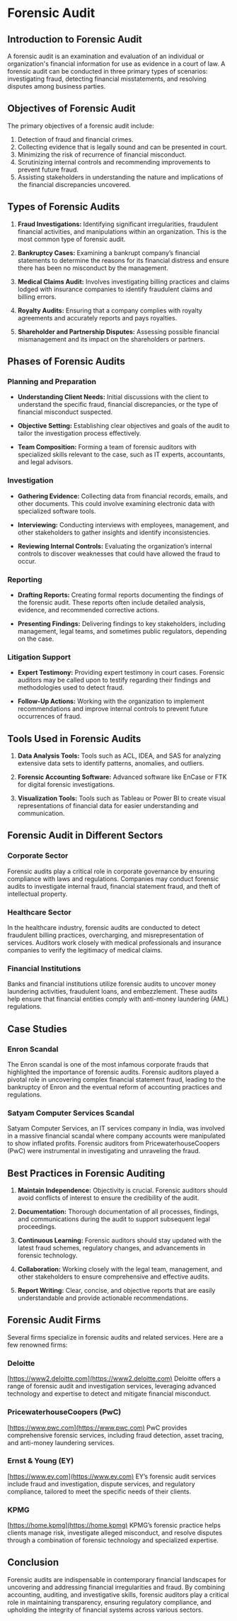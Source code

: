 # Forensic Audit

## Introduction to Forensic Audit

A forensic audit is an examination and evaluation of an individual or organization's financial information for use as evidence in a court of law. A forensic audit can be conducted in three primary types of scenarios: investigating fraud, detecting financial misstatements, and resolving disputes among business parties.

## Objectives of Forensic Audit

The primary objectives of a forensic audit include:

1. Detection of fraud and financial crimes.
2. Collecting evidence that is legally sound and can be presented in court.
3. Minimizing the risk of recurrence of financial misconduct.
4. Scrutinizing internal controls and recommending improvements to prevent future fraud.
5. Assisting stakeholders in understanding the nature and implications of the financial discrepancies uncovered.

## Types of Forensic Audits

1. **Fraud Investigations:** Identifying significant irregularities, fraudulent financial activities, and manipulations within an organization. This is the most common type of forensic audit.
   
2. **Bankruptcy Cases:** Examining a bankrupt company’s financial statements to determine the reasons for its financial distress and ensure there has been no misconduct by the management.
   
3. **Medical Claims Audit:** Involves investigating billing practices and claims lodged with insurance companies to identify fraudulent claims and billing errors.
   
4. **Royalty Audits:** Ensuring that a company complies with royalty agreements and accurately reports and pays royalties. 

5. **Shareholder and Partnership Disputes:** Assessing possible financial mismanagement and its impact on the shareholders or partners.

## Phases of Forensic Audits

### Planning and Preparation
- **Understanding Client Needs:** Initial discussions with the client to understand the specific fraud, financial discrepancies, or the type of financial misconduct suspected.
  
- **Objective Setting:** Establishing clear objectives and goals of the audit to tailor the investigation process effectively.
  
- **Team Composition:** Forming a team of forensic auditors with specialized skills relevant to the case, such as IT experts, accountants, and legal advisors.

### Investigation
- **Gathering Evidence:** Collecting data from financial records, emails, and other documents. This could involve examining electronic data with specialized software tools.
  
- **Interviewing:** Conducting interviews with employees, management, and other stakeholders to gather insights and identify inconsistencies.
  
- **Reviewing Internal Controls:** Evaluating the organization’s internal controls to discover weaknesses that could have allowed the fraud to occur.

### Reporting
- **Drafting Reports:** Creating formal reports documenting the findings of the forensic audit. These reports often include detailed analysis, evidence, and recommended corrective actions.
  
- **Presenting Findings:** Delivering findings to key stakeholders, including management, legal teams, and sometimes public regulators, depending on the case.

### Litigation Support
- **Expert Testimony:** Providing expert testimony in court cases. Forensic auditors may be called upon to testify regarding their findings and methodologies used to detect fraud.
  
- **Follow-Up Actions:** Working with the organization to implement recommendations and improve internal controls to prevent future occurrences of fraud.

## Tools Used in Forensic Audits

1. **Data Analysis Tools:** Tools such as ACL, IDEA, and SAS for analyzing extensive data sets to identify patterns, anomalies, and outliers.
   
2. **Forensic Accounting Software:** Advanced software like EnCase or FTK for digital forensic investigations.
   
3. **Visualization Tools:** Tools such as Tableau or Power BI to create visual representations of financial data for easier understanding and communication.

## Forensic Audit in Different Sectors

### Corporate Sector
Forensic audits play a critical role in corporate governance by ensuring compliance with laws and regulations. Companies may conduct forensic audits to investigate internal fraud, financial statement fraud, and theft of intellectual property.

### Healthcare Sector
In the healthcare industry, forensic audits are conducted to detect fraudulent billing practices, overcharging, and misrepresentation of services. Auditors work closely with medical professionals and insurance companies to verify the legitimacy of medical claims.

### Financial Institutions
Banks and financial institutions utilize forensic audits to uncover money laundering activities, fraudulent loans, and embezzlement. These audits help ensure that financial entities comply with anti-money laundering (AML) regulations.

## Case Studies

### Enron Scandal
The Enron scandal is one of the most infamous corporate frauds that highlighted the importance of forensic audits. Forensic auditors played a pivotal role in uncovering complex financial statement fraud, leading to the bankruptcy of Enron and the eventual reform of accounting practices and regulations.

### Satyam Computer Services Scandal
Satyam Computer Services, an IT services company in India, was involved in a massive financial scandal where company accounts were manipulated to show inflated profits. Forensic auditors from PricewaterhouseCoopers (PwC) were instrumental in investigating and unraveling the fraud.

## Best Practices in Forensic Auditing

1. **Maintain Independence:** Objectivity is crucial. Forensic auditors should avoid conflicts of interest to ensure the credibility of the audit.
   
2. **Documentation:** Thorough documentation of all processes, findings, and communications during the audit to support subsequent legal proceedings.
   
3. **Continuous Learning:** Forensic auditors should stay updated with the latest fraud schemes, regulatory changes, and advancements in forensic technology.
   
4. **Collaboration:** Working closely with the legal team, management, and other stakeholders to ensure comprehensive and effective audits.
  
5. **Report Writing:** Clear, concise, and objective reports that are easily understandable and provide actionable recommendations.

## Forensic Audit Firms

Several firms specialize in forensic audits and related services. Here are a few renowned firms:

### Deloitte
[https://www2.deloitte.com](https://www2.deloitte.com)
Deloitte offers a range of forensic audit and investigation services, leveraging advanced technology and expertise to detect and mitigate financial misconduct.

### PricewaterhouseCoopers (PwC)
[https://www.pwc.com](https://www.pwc.com)
PwC provides comprehensive forensic services, including fraud detection, asset tracing, and anti-money laundering services.

### Ernst & Young (EY)
[https://www.ey.com](https://www.ey.com)
EY’s forensic audit services include fraud and investigation, dispute services, and regulatory compliance, tailored to meet the specific needs of their clients.

### KPMG
[https://home.kpmg](https://home.kpmg)
KPMG’s forensic practice helps clients manage risk, investigate alleged misconduct, and resolve disputes through a combination of forensic technology and specialized expertise.

## Conclusion

Forensic audits are indispensable in contemporary financial landscapes for uncovering and addressing financial irregularities and fraud. By combining accounting, auditing, and investigative skills, forensic auditors play a critical role in maintaining transparency, ensuring regulatory compliance, and upholding the integrity of financial systems across various sectors.